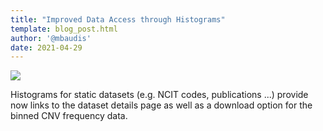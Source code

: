 ```yaml
---
title: "Improved Data Access through Histograms"
template: blog_post.html
author: '@mbaudis'
date: 2021-04-29
---
```


<img src="http://info.progenetix.org/assets/img/histogram-new-options.png" style="margin-left: auto; margin-right:auto" />

Histograms for static datasets (e.g. NCIT codes, publications ...) provide now
links to the dataset details page as well as a download option for the binned
CNV frequency data.
